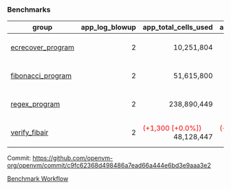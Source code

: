 ### Benchmarks
| group | app_log_blowup | app_total_cells_used | app_total_cycles | app_total_proof_time_ms | leaf_log_blowup | leaf_total_cells_used | leaf_total_cycles | leaf_total_proof_time_ms | max_segment_length | instance | alloc |
|---|---|---|---|---|---|---|---|---|---|---|---|
| [ ecrecover_program ](https://github.com/openvm-org/openvm/blob/benchmark-results/benchmarks/individual/ecrecover-979a4087cff579c5425517d70ea8fd93227feef8.md) | <div style='text-align: right'> 2 </div>  | <div style='text-align: right'> 10,251,804 </div>  | <div style='text-align: right'> 195,066 </div>  | <span style='color: green'>(-92.0 [-4.5%])</span><div style='text-align: right'> 1,935.0 </div>  | <div style='text-align: right'> - </div>  | <div style='text-align: right'> - </div>  | <div style='text-align: right'> - </div>  | <div style='text-align: right'> - </div>  | 1048476 | 64cpu-linux-arm64 | mimalloc |
| [ fibonacci_program ](https://github.com/openvm-org/openvm/blob/benchmark-results/benchmarks/individual/fibonacci-979a4087cff579c5425517d70ea8fd93227feef8.md) | <div style='text-align: right'> 2 </div>  | <div style='text-align: right'> 51,615,800 </div>  | <div style='text-align: right'> 3,000,274 </div>  | <span style='color: green'>(-75.0 [-1.3%])</span><div style='text-align: right'> 5,496.0 </div>  | <div style='text-align: right'> 2 </div>  | <div style='text-align: right'> 144,219,523 </div>  | <div style='text-align: right'> 7,037,574 </div>  | <span style='color: red'>(+16.0 [+0.1%])</span><div style='text-align: right'> 14,355.0 </div>  | 1048476 | 64cpu-linux-arm64 | mimalloc |
| [ regex_program ](https://github.com/openvm-org/openvm/blob/benchmark-results/benchmarks/individual/regex-979a4087cff579c5425517d70ea8fd93227feef8.md) | <div style='text-align: right'> 2 </div>  | <div style='text-align: right'> 238,890,449 </div>  | <div style='text-align: right'> 8,381,808 </div>  | <span style='color: green'>(-171.0 [-1.0%])</span><div style='text-align: right'> 17,093.0 </div>  | <div style='text-align: right'> 2 </div>  | <span style='color: red'>(+17,270 [+0.0%])</span><div style='text-align: right'> 315,453,337 </div>  | <span style='color: red'>(+3,482 [+0.0%])</span><div style='text-align: right'> 14,645,272 </div>  | <span style='color: green'>(-168.0 [-0.6%])</span><div style='text-align: right'> 29,249.0 </div>  | 1048476 | 64cpu-linux-arm64 | mimalloc |
| [ verify_fibair ](https://github.com/openvm-org/openvm/blob/benchmark-results/benchmarks/individual/verify_fibair-979a4087cff579c5425517d70ea8fd93227feef8.md) | <div style='text-align: right'> 2 </div>  | <span style='color: red'>(+1,300 [+0.0%])</span><div style='text-align: right'> 48,128,447 </div>  | <span style='color: red'>(+176 [+0.0%])</span><div style='text-align: right'> 397,340 </div>  | <span style='color: red'>(+37.0 [+1.2%])</span><div style='text-align: right'> 3,174.0 </div>  | <div style='text-align: right'> - </div>  | <div style='text-align: right'> - </div>  | <div style='text-align: right'> - </div>  | <div style='text-align: right'> - </div>  | 1048476 | 64cpu-linux-arm64 | mimalloc |


Commit: https://github.com/openvm-org/openvm/commit/c9fc62368d498486a7ead66a444e6bd3e9aaa3e2

[Benchmark Workflow](https://github.com/openvm-org/openvm/actions/runs/12344862904)
